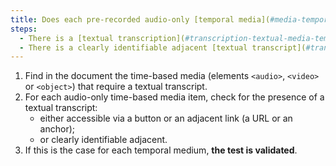 ```yaml
---
title: Does each pre-recorded audio-only [temporal media](#media-temporel-type-son-video-and-synchronise) meet, if necessary, one of these conditions (excluding special cases)?
steps:
  - There is a [textual transcription](#transcription-textual-media-temporal) accessible via an [adjacent link or button](#lien-ou-bouton-adjacent).
  - There is a clearly identifiable adjacent [textual transcript](#transcript-time-based-media-media-temporal).
---
```


1. Find in the document the time-based media (elements `<audio>`, `<video>` or `<object>`) that require a textual transcript.
2. For each audio-only time-based media item, check for the presence of a textual transcript:
   - either accessible via a button or an adjacent link (a URL or an anchor);
   - or clearly identifiable adjacent.
3. If this is the case for each temporal medium, **the test is validated**.
